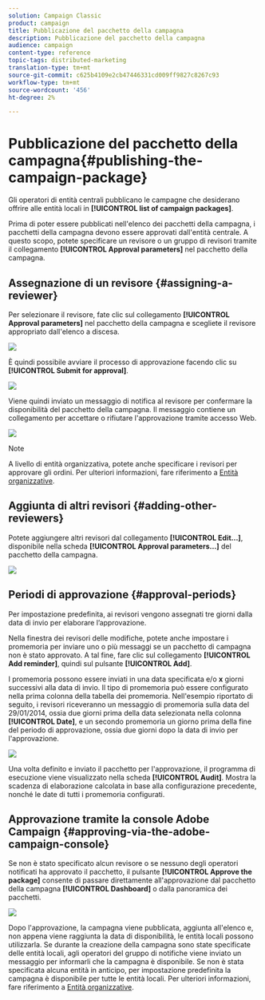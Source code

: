 ```yaml
---
solution: Campaign Classic
product: campaign
title: Pubblicazione del pacchetto della campagna
description: Pubblicazione del pacchetto della campagna
audience: campaign
content-type: reference
topic-tags: distributed-marketing
translation-type: tm+mt
source-git-commit: c625b4109e2cb47446331cd009ff9827c8267c93
workflow-type: tm+mt
source-wordcount: '456'
ht-degree: 2%

---
```



# Pubblicazione del pacchetto della campagna{#publishing-the-campaign-package}

Gli operatori di entità centrali pubblicano le campagne che desiderano offrire alle entità locali in **[!UICONTROL list of campaign packages]**.

Prima di poter essere pubblicati nell&#39;elenco dei pacchetti della campagna, i pacchetti della campagna devono essere approvati dall&#39;entità centrale. A questo scopo, potete specificare un revisore o un gruppo di revisori tramite il collegamento **[!UICONTROL Approval parameters]** nel pacchetto della campagna.

## Assegnazione di un revisore {#assigning-a-reviewer}

Per selezionare il revisore, fate clic sul collegamento **[!UICONTROL Approval parameters]** nel pacchetto della campagna e scegliete il revisore appropriato dall&#39;elenco a discesa.

![](assets/s_advuser_mkg_dist_define_valid.png)

È quindi possibile avviare il processo di approvazione facendo clic su **[!UICONTROL Submit for approval]**.

![](assets/s_advuser_mkg_dist_valid_process.png)

Viene quindi inviato un messaggio di notifica al revisore per confermare la disponibilità del pacchetto della campagna. Il messaggio contiene un collegamento per accettare o rifiutare l&#39;approvazione tramite accesso Web.

![](assets/s_advuser_mkg_dist_valid_process1.png)

>[!NOTE]
>
>A livello di entità organizzativa, potete anche specificare i revisori per approvare gli ordini. Per ulteriori informazioni, fare riferimento a [Entità organizzative](../../campaign/using/about-distributed-marketing.md#organizational-entities).

## Aggiunta di altri revisori {#adding-other-reviewers}

Potete aggiungere altri revisori dal collegamento **[!UICONTROL Edit...]**, disponibile nella scheda **[!UICONTROL Approval parameters...]** del pacchetto della campagna.

![](assets/s_advuser_mkg_dist_select_op_valid.png)

## Periodi di approvazione {#approval-periods}

Per impostazione predefinita, ai revisori vengono assegnati tre giorni dalla data di invio per elaborare l’approvazione.

Nella finestra dei revisori delle modifiche, potete anche impostare i promemoria per inviare uno o più messaggi se un pacchetto di campagna non è stato approvato. A tal fine, fare clic sul collegamento **[!UICONTROL Add reminder]**, quindi sul pulsante **[!UICONTROL Add]**.

I promemoria possono essere inviati in una data specificata e/o **x** giorni successivi alla data di invio. Il tipo di promemoria può essere configurato nella prima colonna della tabella dei promemoria. Nell&#39;esempio riportato di seguito, i revisori riceveranno un messaggio di promemoria sulla data del 29/01/2014, ossia due giorni prima della data selezionata nella colonna **[!UICONTROL Date]**, e un secondo promemoria un giorno prima della fine del periodo di approvazione, ossia due giorni dopo la data di invio per l&#39;approvazione.

![](assets/s_advuser_mkg_dist_reminder_planning.png)

Una volta definito e inviato il pacchetto per l&#39;approvazione, il programma di esecuzione viene visualizzato nella scheda **[!UICONTROL Audit]**. Mostra la scadenza di elaborazione calcolata in base alla configurazione precedente, nonché le date di tutti i promemoria configurati.

## Approvazione tramite la console Adobe Campaign  {#approving-via-the-adobe-campaign-console}

Se non è stato specificato alcun revisore o se nessuno degli operatori notificati ha approvato il pacchetto, il pulsante **[!UICONTROL Approve the package]** consente di passare direttamente all&#39;approvazione dal pacchetto della campagna **[!UICONTROL Dashboard]** o dalla panoramica dei pacchetti.

![](assets/s_advuser_mkg_dist_valid_button.png)

Dopo l&#39;approvazione, la campagna viene pubblicata, aggiunta all&#39;elenco e, non appena viene raggiunta la data di disponibilità, le entità locali possono utilizzarla. Se durante la creazione della campagna sono state specificate delle entità locali, agli operatori del gruppo di notifiche viene inviato un messaggio per informarli che la campagna è disponibile. Se non è stata specificata alcuna entità in anticipo, per impostazione predefinita la campagna è disponibile per tutte le entità locali. Per ulteriori informazioni, fare riferimento a [Entità organizzative](../../campaign/using/about-distributed-marketing.md#organizational-entities).
